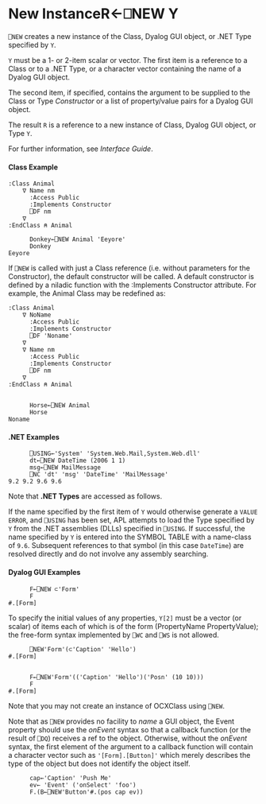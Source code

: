 




<h1 class="heading"><span class="name">New Instance</span><span class="command">R←⎕NEW Y</span></h1>

`⎕NEW` creates a new instance of the Class, Dyalog GUI object, or .NET Type specified by `Y`.


`Y` must be a 1- or 2-item scalar or vector. The first item is a reference to a Class or to a .NET Type, or a character vector containing the name of a Dyalog GUI object.


The second item, if specified, contains the argument to be supplied to the Class or Type *Constructor* or a list of property/value pairs for a Dyalog GUI object.


The result `R` is a reference to a new instance of Class, Dyalog GUI object, or Type `Y`.


For further information, see *Interface Guide*.


#### Class Example
```apl
:Class Animal
    ∇ Name nm
      :Access Public
      :Implements Constructor
      ⎕DF nm
    ∇
:EndClass ⍝ Animal
 
      Donkey←⎕NEW Animal 'Eeyore'
      Donkey
Eeyore
```



If `⎕NEW` is called with just a Class reference (i.e. without parameters for the Constructor), the default constructor will be called. A default constructor is defined by a niladic function with the :Implements Constructor attribute. For example, the Animal Class may be redefined as:
```apl
:Class Animal
    ∇ NoName
      :Access Public
      :Implements Constructor
      ⎕DF 'Noname'
    ∇
    ∇ Name nm
      :Access Public
      :Implements Constructor
      ⎕DF nm
    ∇
:EndClass ⍝ Animal


      Horse←⎕NEW Animal
      Horse
Noname
```


#### .NET Examples
```apl
      ⎕USING←'System' 'System.Web.Mail,System.Web.dll'
      dt←⎕NEW DateTime (2006 1 1)
      msg←⎕NEW MailMessage
      ⎕NC 'dt' 'msg' 'DateTime' 'MailMessage'
9.2 9.2 9.6 9.6
```



Note that **.NET Types** are accessed as follows.


If the name specified by the first item of `Y` would otherwise generate a `VALUE ERROR`, and `⎕USING` has been set, APL attempts to load the Type specified by `Y` from the .NET assemblies (DLLs) specified in `⎕USING`. If successful, the name specified by `Y` is entered into the SYMBOL TABLE with a name-class of `9.6`. Subsequent references to that symbol (in this case `DateTime`) are resolved directly and do not involve any assembly searching.



#### Dyalog GUI Examples
```apl
      F←⎕NEW ⊂'Form'
      F
#.[Form]
```


To specify the initial values of any properties, `Y[2]` must be a vector (or scalar) of items each of which is of the form (PropertyName PropertyValue); the free-form syntax implemented by `⎕WC` and `⎕WS` is not allowed.
```apl
      ⎕NEW'Form'(⊂'Caption' 'Hello')
#.[Form]

```
```apl

      F←⎕NEW'Form'(('Caption' 'Hello')('Posn' (10 10)))
      F
#.[Form]
```



Note that you may not create an instance of OCXClass using `⎕NEW`.


Note that as `⎕NEW` provides no facility to *name* a GUI object, the Event property should use the *onEvent* syntax so that a callback function (or the result of `⎕DQ`) receives a ref to the object. Otherwise, without the *onEvent* syntax, the first element of the argument to a callback function will contain a character vector such as `'[Form].[Button]'` which merely describes the type of the object but does not identify the object itself.
```apl
      cap←'Caption' 'Push Me'
      ev← 'Event' ('onSelect' 'foo')
      F.(B←⎕NEW'Button'#.(pos cap ev))

```


